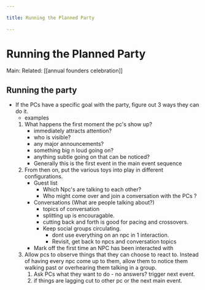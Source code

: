 --- 
title: Running the Planned Party 
---
# Running the Planned Party    
Main:
Related: [[annual founders celebration]]

## Running the party    
-   If the PCs have a specific goal with the party, figure out 3 ways they can do it.
    -   examples    
    1.  What happens the first moment the pc's show up?
        -   immediately attracts attention?
        -   who is visible?
        -   any major announcements?
        -   something big n loud going on?
        -   anything subtle going on that can be noticed?
        -   Generally this is the first event in the main event sequence
    2.  From then on, put the various toys into play in different configurations.
        - Guest list
			-   Which Npc's are talking to each other? 
        	-   Who might come over and join a conversation with the PCs ?
        -  Conversations (What are people talking about?) 
			-   topics of conversation
            -   splitting up is encouragable.
            -   cutting back and forth is good for pacing and crossovers.
            -   Keep social groups circulating.
                -   dont use everything on an npc in 1 interaction.
                -   Revisit, get back to npcs and conversation topics
        -   Mark off the first time an NPC has been interacted with
    3.  Allow pcs to observe things that they can choose to react to. Instead of having every npc come up to them, allow them to notice them walking past or overhearing them talking in a group.
        1.  Ask PCs what they want to do - no answers? trigger next event.
        2.  if things are lagging cut to other pc or the next main event.
